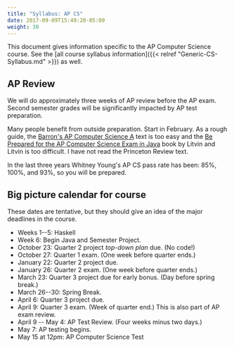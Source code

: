 ```yaml
---
title: "Syllabus: AP CS"
date: 2017-09-09T15:49:20-05:00
weight: 30
---
```


This document gives information specific to the AP Computer Science course.
See the [all course syllabus information]({{< relref "Generic-CS-Syllabus.md" >}}) as well. 

## AP Review

We will do approximately three weeks of AP review before the AP exam. Second semester grades will be significantly impacted by AP test preparation. 

Many people benefit from outside preparation. Start in February. As a rough guide, the [Barron's AP Computer Science A](https://www.amazon.com/Barrons-AP-Computer-Science-7th/dp/1438005946) text is too easy and the [Be Prepared for the AP Computer Science Exam in Java](https://www.amazon.com/Prepared-Computer-Science-Exam-Java/dp/0982477538) book by Litvin and Litvin is too difficult. I have not read the Princeton Review text.

In the last three years Whitney Young's AP CS pass rate has been: 85%, 100%, and 93%, so you will be prepared.


## Big picture calendar for course

These dates are tentative, but they should give an idea of the major deadlines in the course.

* Weeks 1--5: Haskell
* Week 6: Begin Java and Semester Project.
* October 23: Quarter 2 project _top-down plan_ due. (No code!)
* October 27: Quarter 1 exam. (One week before quarter ends.)
* January 22: Quarter 2 project due.
* January 26: Quarter 2 exam. (One week before quarter ends.)
* March 23: Quarter 3 project due for early bonus. (Day before spring break.)
* March 26--30: Spring Break.
* April 6: Quarter 3 project due.
* April 9: Quarter 3 exam. (Week of quarter end.) This is also part of AP exam review.
* April 9 -- May 4: AP Test Review. (Four weeks minus two days.)
* May 7: AP testing begins.
* May 15 at 12pm: AP Computer Science Test
